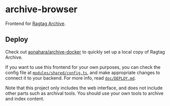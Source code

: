 # archive-browser

Frontend for [Ragtag Archive](https://archive.ragtag.moe).

## Deploy

Check out [aonahara/archive-docker](https://gitlab.com/aonahara/archive-docker) to quickly set up a local copy of Ragtag Archive.

If you want to use this frontend for your own purposes, you can check the config file at [`modules/shared/config.ts`](https://gitlab.com/aonahara/archive-browser/-/blob/master/modules/shared/config.ts), and make appropriate changes to connect it to your backend. For more info, read [`doc/DEPLOY.md`](https://gitlab.com/aonahara/archive-browser/-/blob/master/doc/DEPLOY.md).

Note that this project only includes the web interface, and does not include other parts such as archival tools. You should use your own tools to archive and index content.
